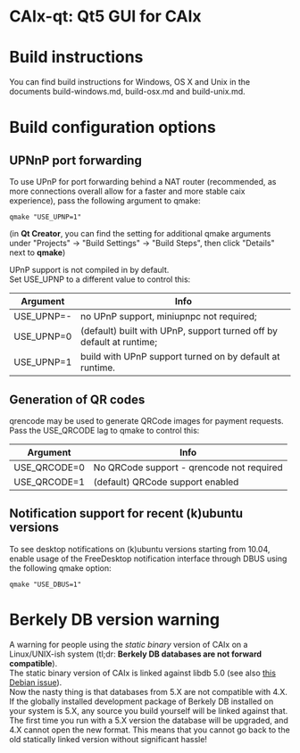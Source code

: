 CAIx-qt: Qt5 GUI for CAIx
===============================

Build instructions
===================
You can find build instructions for Windows, OS X and Unix in the documents build-windows.md, build-osx.md and build-unix.md.


Build configuration options
============================

UPNnP port forwarding
---------------------

To use UPnP for port forwarding behind a NAT router (recommended, as more connections overall allow for a faster and more stable caix experience), pass the following argument to qmake:

    qmake "USE_UPNP=1"

(in **Qt Creator**, you can find the setting for additional qmake arguments under "Projects" -> "Build Settings" -> "Build Steps", then click "Details" next to **qmake**)

UPnP support is not compiled in by default.  
Set USE_UPNP to a different value to control this:

| **Argument**| **Info**
|-------------|------------------------------------------------------------------------------
| USE_UPNP=-  | no UPnP support, miniupnpc not required; 
| USE_UPNP=0  | (default) built with UPnP, support turned off by default at runtime;
| USE_UPNP=1  | build with UPnP support turned on by default at runtime.  

Generation of QR codes
-----------------------

qrencode may be used to generate QRCode images for payment requests. 
Pass the USE_QRCODE lag to qmake to control this:

| **Argument**  | **Info**
|---------------|------------------------------------------------------------------------------
| USE_QRCODE=0  | No QRCode support - qrencode not required 
| USE_QRCODE=1  | (default) QRCode support enabled

Notification support for recent (k)ubuntu versions
---------------------------------------------------

To see desktop notifications on (k)ubuntu versions starting from 10.04, enable usage of the
FreeDesktop notification interface through DBUS using the following qmake option:

    qmake "USE_DBUS=1"

Berkely DB version warning
==========================

A warning for people using the *static binary* version of CAIx on a Linux/UNIX-ish system (tl;dr: **Berkely DB databases are not forward compatible**).  
The static binary version of CAIx is linked against libdb 5.0 (see also [this Debian issue](http://bugs.debian.org/cgi-bin/bugreport.cgi?bug=621425)).  
Now the nasty thing is that databases from 5.X are not compatible with 4.X.  
If the globally installed development package of Berkely DB installed on your system is 5.X, any source you
build yourself will be linked against that. The first time you run with a 5.X version the database will be upgraded,
and 4.X cannot open the new format. This means that you cannot go back to the old statically linked version without
significant hassle!